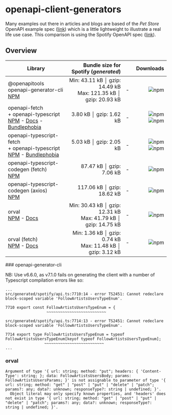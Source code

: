 # openapi-client-generators

Many examples out there in articles and blogs are based of the _Pet Store_ OpenAPI example spec ([link](https://github.com/OAI/OpenAPI-Specification/blob/main/examples/v3.0/petstore.json)) which is a little lightweight to illustrate a real life use case. This comparison is using the Spotify OpenAPI spec ([link](https://raw.githubusercontent.com/APIs-guru/openapi-directory/main/APIs/spotify.com/sonallux/2023.2.27/openapi.yaml)).

## Overview

| Library                                                                                                                                                                                                  |                               Bundle size for Spotify (_generated_) |     |                                                                                                                                                                       Downloads |
| -------------------------------------------------------------------------------------------------------------------------------------------------------------------------------------------------------- | ------------------------------------------------------------------: | --- | ------------------------------------------------------------------------------------------------------------------------------------------------------------------------------: |
| @openapitools<br />openapi-generator-cli<br />[NPM](https://www.npmjs.com/package/@openapitools/openapi-generator-cli)                                                                                   | Min: 43.11 kB │ gzip: 14.49 kB<br />Max: 121.35 kB │ gzip: 20.93 kB | -   |                                                                                                       ![npm](https://img.shields.io/npm/dm/@openapitools/openapi-generator-cli) |
| openapi-fetch<br /> + openapi-typescript<br />[NPM](https://www.npmjs.com/package/openapi-fetch) - [Docs](https://openapi-ts.pages.dev) - [Bundlephobia](https://bundlephobia.com/package/openapi-fetch) |                                             3.80 kB │ gzip: 1.62 kB | -   |                       ![npm](https://img.shields.io/npm/dm/openapi-fetch?label=openapi-fetch) ![npm](https://img.shields.io/npm/dm/openapi-typescript?label=openapi-typescript) |
| openapi-typescript-fetch<br /> + openapi-typescript<br />[NPM](https://www.npmjs.com/package/openapi-typescript-fetch) - [Bundlephobia](https://bundlephobia.com/package/openapi-typescript-fetch)       |                                             5.03 kB │ gzip: 2.05 kB | -   | ![npm](https://img.shields.io/npm/dm/openapi-typescript-fetch?label=openapi-typescript-fetch) ![npm](https://img.shields.io/npm/dm/openapi-typescript?label=openapi-typescript) |
| openapi-typescript-codegen (fetch)<br />[NPM](https://www.npmjs.com/package/openapi-typescript-codegen)                                                                                                  |                                            87.47 kB │ gzip: 7.06 kB | -   |                                                                                                                ![npm](https://img.shields.io/npm/dm/openapi-typescript-codegen) |
| openapi-typescript-codegen (axios)<br />[NPM](https://www.npmjs.com/package/openapi-typescript-codegen)                                                                                                  |                                          117.06 kB │ gzip: 18.62 kB | -   |                                                                                                                ![npm](https://img.shields.io/npm/dm/openapi-typescript-codegen) |
| orval<br />[NPM](https://www.npmjs.com/package/orval) - [Docs](https://orval.dev/)                                                                                                                       |  Min: 30.43 kB │ gzip: 12.31 kB<br />Max: 41.79 kB │ gzip: 14.75 kB | -   |                                                                                                                                     ![npm](https://img.shields.io/npm/dm/orval) |
| orval (fetch)<br />[NPM](https://www.npmjs.com/package/orval) - [Docs](https://orval.dev/)                                                                                                               |     Min: 1.36 kB │ gzip: 0.74 kB<br />Max: 11.48 kB │ gzip: 3.12 kB | -   |                                                                                                                                     ![npm](https://img.shields.io/npm/dm/orval) |

### openapi-generator-cli

NB: Use v6.6.0, as v7.1.0 fails on generating the client with a number of Typescript compilation errors like so:

```
...
src/generated/spotify/api.ts:7710:14 - error TS2451: Cannot redeclare block-scoped variable 'FollowArtistsUsersTypeEnum'.

7710 export const FollowArtistsUsersTypeEnum = {
                  ~~~~~~~~~~~~~~~~~~~~~~~~~~

src/generated/spotify/api.ts:7714:13 - error TS2451: Cannot redeclare block-scoped variable 'FollowArtistsUsersTypeEnum'.

7714 export type FollowArtistsUsersTypeEnum = typeof FollowArtistsUsersTypeEnum[keyof typeof FollowArtistsUsersTypeEnum];
                 ~~~~~~~~~~~~~~~~~~~~~~~~~~
...
```

### orval

```
Argument of type '{ url: string; method: "put"; headers: { 'Content-Type': string; }; data: FollowArtistsUsersBody; params: FollowArtistsUsersParams; }' is not assignable to parameter of type '{ url: string; method: "get" | "post" | "put" | "delete" | "patch"; params?: any; data?: unknown; responseType?: string | undefined; }'.
  Object literal may only specify known properties, and 'headers' does not exist in type '{ url: string; method: "get" | "post" | "put" | "delete" | "patch"; params?: any; data?: unknown; responseType?: string | undefined; }'.
```
